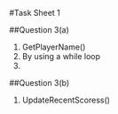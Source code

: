 #Task Sheet 1

##Question 3(a)

1. GetPlayerName()
2. By using a while loop
3. 

##Question 3(b)
1. UpdateRecentScoress()
